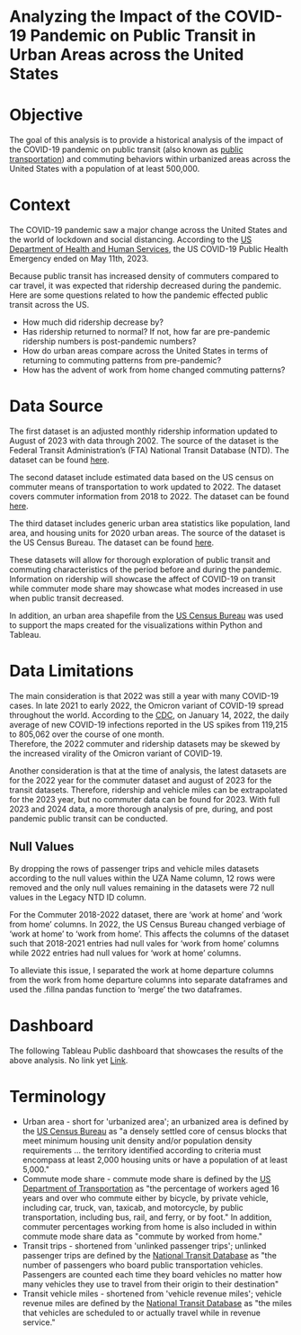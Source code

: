 # Analyzing the Impact of the COVID-19 Pandemic on Public Transit in Urban Areas across the United States


# Objective
The goal of this analysis is to provide a historical analysis of the impact of the COVID-19 pandemic on public transit (also known as [public transportation](https://en.wikipedia.org/wiki/Public_transport)) and commuting behaviors within urbanized areas across the United States with a population of at least 500,000. 


# Context
The COVID-19 pandemic saw a major change across the United States and the world of lockdown and social distancing. According to the [US Department of Health and Human Services](https://www.hhs.gov/about/news/2023/05/09/fact-sheet-end-of-the-covid-19-public-health-emergency.html), the US COVID-19 Public Health Emergency ended on May 11th, 2023. 

Because public transit has increased density of commuters compared to car travel, it was expected that ridership decreased during the pandemic. Here are some questions related to how the pandemic effected public transit across the US.

- How much did ridership decrease by? <br>
- Has ridership returned to normal? If not, how far are pre-pandemic ridership numbers is post-pandemic numbers? <br>
- How do urban areas compare across the United States in terms of returning to commuting patterns from pre-pandemic? <br>
- How has the advent of work from home changed commuting patterns?


# Data Source

The first dataset is an adjusted monthly ridership information updated to August of 2023 with data through 2002. The source of the dataset is the Federal Transit Administration’s (FTA) National Transit Database (NTD). The dataset can be found [here](https://www.transit.dot.gov/ntd/data-product/monthly-module-adjusted-data-release).

The second dataset include estimated data based on the US census on commuter means of transportation to work updated to 2022. The dataset covers commuter information from 2018 to 2022. The dataset can be found [here](https://data.census.gov/table/ACSST1Y2022.S0801?t=Commuting&g=010XX00US$4000000). 

The third dataset includes generic urban area statistics like population, land area, and housing units for 2020 urban areas. The source of the dataset is the US Census Bureau. The dataset can be found [here](https://www.census.gov/programs-surveys/geography/guidance/geo-areas/urban-rural.html).

These datasets will allow for thorough exploration of public transit and commuting characteristics of the period before and during the pandemic. Information on ridership will showcase the affect of COVID-19 on transit while commuter mode share may showcase what modes increased in use when public transit decreased.

In addition, an urban area shapefile from the [US Census Bureau](https://www.census.gov/cgi-bin/geo/shapefiles/index.php?year=2022&layergroup=Urban+Areas) was used to support the maps created for the visualizations within Python and Tableau.


# Data Limitations

The main consideration is that 2022 was still a year with many COVID-19 cases. In late 2021 to early 2022, the Omicron variant of COVID-19 spread throughout the world. According to the [CDC](https://www.cdc.gov/museum/timeline/covid19.html#Early-2022), on January 14, 2022, the daily average of new COVID-19 infections reported in the US spikes from 119,215 to 805,062 over the course of one month.  
Therefore, the 2022 commuter and ridership datasets may be skewed by the increased virality of the Omicron variant of COVID-19. 

Another consideration is that at the time of analysis, the latest datasets are for the 2022 year for the commuter dataset and august of 2023 for the transit datasets. Therefore, ridership and vehicle miles can be extrapolated for the 2023 year, but no commuter data can be found for 2023. With full 2023 and 2024 data, a more thorough analysis of pre, during, and post pandemic public transit can be conducted.


## Null Values

By dropping the rows of passenger trips and vehicle miles datasets according to the null values within the UZA Name column, 12 rows were removed and the only null values remaining in the datasets were 72 null values in the Legacy NTD ID column.

For the Commuter 2018-2022 dataset, there are ‘work at home’ and ‘work from home’ columns. In 2022, the US Census Bureau changed verbiage of ‘work at home’ to ‘work from home’. This affects the columns of the dataset such that 2018-2021 entries had null vales for ‘work from home’ columns while 2022 entries had null values for ‘work at home’ columns. 

To alleviate this issue, I separated the work at home departure columns from the work from home departure columns into separate dataframes and used the .fillna pandas function to ‘merge’ the two dataframes.


# Dashboard

The following Tableau Public dashboard that showcases the results of the above analysis. No link yet [Link]().


# Terminology
- Urban area - short for 'urbanized area'; an urbanized area is defined by the [US Census Bureau](https://www.census.gov/programs-surveys/geography/guidance/geo-areas/urban-rural.html) as "a densely settled core of census blocks that meet minimum housing unit density and/or population density requirements ... the territory identified according to criteria must encompass at least 2,000 housing units or have a population of at least 5,000."
- Commute mode share - commute mode share is defined by the [US Department of Transportation](https://www.transportation.gov/mission/health/commute-mode-share) as "the percentage of workers aged 16 years and over who commute either by bicycle, by private vehicle, including car, truck, van, taxicab, and motorcycle, by public transportation, including bus, rail, and ferry, or by foot." In addition, commuter percentages working from home is also included in within commute mode share data as "commute by worked from home."
- Transit trips - shortened from 'unlinked passenger trips'; unlinked passenger trips are defined by the [National Transit Database](https://www.transit.dot.gov/ntd/national-transit-database-ntd-glossary#U) as "the number of passengers who board public transportation vehicles. Passengers are counted each time they board vehicles no matter how many vehicles they use to travel from their origin to their destination"
- Transit vehicle miles - shortened from 'vehicle revenue miles'; vehicle revenue miles are defined by the [National Transit Database](https://www.transit.dot.gov/ntd/national-transit-database-ntd-glossary#V) as "the miles that vehicles are scheduled to or actually travel while in revenue service."

